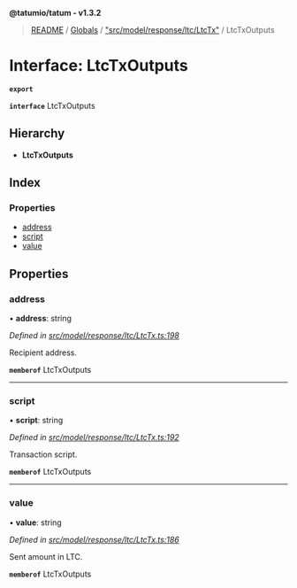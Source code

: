 **@tatumio/tatum - v1.3.2**

> [README](../README.md) / [Globals](../globals.md) / ["src/model/response/ltc/LtcTx"](../modules/_src_model_response_ltc_ltctx_.md) / LtcTxOutputs

# Interface: LtcTxOutputs

**`export`** 

**`interface`** LtcTxOutputs

## Hierarchy

* **LtcTxOutputs**

## Index

### Properties

* [address](_src_model_response_ltc_ltctx_.ltctxoutputs.md#address)
* [script](_src_model_response_ltc_ltctx_.ltctxoutputs.md#script)
* [value](_src_model_response_ltc_ltctx_.ltctxoutputs.md#value)

## Properties

### address

•  **address**: string

*Defined in [src/model/response/ltc/LtcTx.ts:198](https://github.com/tatumio/tatum-js/blob/b9ab1e4/src/model/response/ltc/LtcTx.ts#L198)*

Recipient address.

**`memberof`** LtcTxOutputs

___

### script

•  **script**: string

*Defined in [src/model/response/ltc/LtcTx.ts:192](https://github.com/tatumio/tatum-js/blob/b9ab1e4/src/model/response/ltc/LtcTx.ts#L192)*

Transaction script.

**`memberof`** LtcTxOutputs

___

### value

•  **value**: string

*Defined in [src/model/response/ltc/LtcTx.ts:186](https://github.com/tatumio/tatum-js/blob/b9ab1e4/src/model/response/ltc/LtcTx.ts#L186)*

Sent amount in LTC.

**`memberof`** LtcTxOutputs
